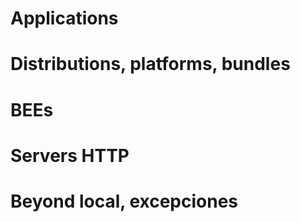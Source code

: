 # Applications

# Distributions, platforms, bundles

# BEEs

# Servers HTTP

# Beyond local, excepciones
